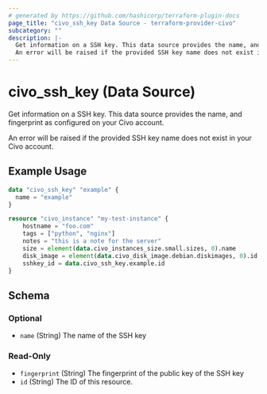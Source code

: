```yaml
---
# generated by https://github.com/hashicorp/terraform-plugin-docs
page_title: "civo_ssh_key Data Source - terraform-provider-civo"
subcategory: ""
description: |-
  Get information on a SSH key. This data source provides the name, and fingerprint as configured on your Civo account.
  An error will be raised if the provided SSH key name does not exist in your Civo account.
---
```


# civo_ssh_key (Data Source)

Get information on a SSH key. This data source provides the name, and fingerprint as configured on your Civo account.

An error will be raised if the provided SSH key name does not exist in your Civo account.

## Example Usage

```terraform
data "civo_ssh_key" "example" {
  name = "example"
}

resource "civo_instance" "my-test-instance" {
    hostname = "foo.com"
    tags = ["python", "nginx"]
    notes = "this is a note for the server"
    size = element(data.civo_instances_size.small.sizes, 0).name
    disk_image = element(data.civo_disk_image.debian.diskimages, 0).id
    sshkey_id = data.civo_ssh_key.example.id
}
```

<!-- schema generated by tfplugindocs -->
## Schema

### Optional

- `name` (String) The name of the SSH key

### Read-Only

- `fingerprint` (String) The fingerprint of the public key of the SSH key
- `id` (String) The ID of this resource.


